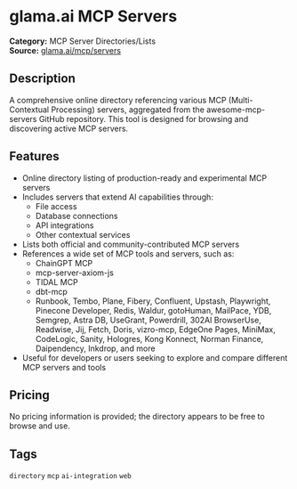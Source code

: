 # glama.ai MCP Servers

**Category:** MCP Server Directories/Lists  
**Source:** [glama.ai/mcp/servers](https://glama.ai/mcp/servers)

## Description
A comprehensive online directory referencing various MCP (Multi-Contextual Processing) servers, aggregated from the awesome-mcp-servers GitHub repository. This tool is designed for browsing and discovering active MCP servers.

## Features
- Online directory listing of production-ready and experimental MCP servers
- Includes servers that extend AI capabilities through:
  - File access
  - Database connections
  - API integrations
  - Other contextual services
- Lists both official and community-contributed MCP servers
- References a wide set of MCP tools and servers, such as:
  - ChainGPT MCP
  - mcp-server-axiom-js
  - TIDAL MCP
  - dbt-mcp
  - Runbook, Tembo, Plane, Fibery, Confluent, Upstash, Playwright, Pinecone Developer, Redis, Waldur, gotoHuman, MailPace, YDB, Semgrep, Astra DB, UseGrant, Powerdrill, 302AI BrowserUse, Readwise, Jij, Fetch, Doris, vizro-mcp, EdgeOne Pages, MiniMax, CodeLogic, Sanity, Hologres, Kong Konnect, Norman Finance, Daipendency, Inkdrop, and more
- Useful for developers or users seeking to explore and compare different MCP servers and tools

## Pricing
No pricing information is provided; the directory appears to be free to browse and use.

## Tags
`directory` `mcp` `ai-integration` `web`